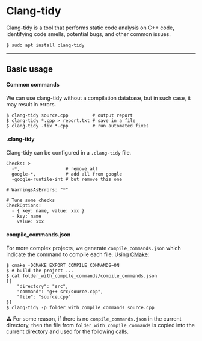 # Clang-tidy

<div class="row row-cols-md-2"><div>

Clang-tidy is a tool that performs static code analysis on C++ code, identifying code smells, potential bugs, and other common issues.

```shell!
$ sudo apt install clang-tidy
```
</div><div>
</div></div>

<hr class="sep-both">

## Basic usage

<div class="row row-cols-md-2"><div>

#### Common commands

We can use clang-tidy without a compilation database, but in such case, it may result in errors.

```shell!
$ clang-tidy source.cpp         # output report
$ clang-tidy *.cpp > report.txt # save in a file
$ clang-tidy -fix *.cpp         # run automated fixes
```

#### .clang-tidy

Clang-tidy can be configured in a `.clang-tidy` file.

```yaml!
Checks: >
  -*,                 # remove all
  google-*,           # add all from google
  -google-runtile-int # but remove this one

# WarningsAsErrors: "*"

# Tune some checks
CheckOptions:
  - { key: name, value: xxx }
  - key: name
    value: xxx
```
</div><div>

#### compile_commands.json

For more complex projects, we generate `compile_commands.json` which indicate the command to compile each file. Using [CMake](/tools-and-frameworks/others/build/cmake/index.md):

```shell!
$ cmake -DCMAKE_EXPORT_COMPILE_COMMANDS=ON
$ # build the project ...
$ cat folder_with_compile_commands/compile_commands.json
[{
    "directory": "src",
    "command": "g++ src/source.cpp",
    "file": "source.cpp"
}]
$ clang-tidy -p folder_with_compile_commands source.cpp
```

⚠️ For some reason, if there is no `compile_commands.json` in the current directory, then the file from `folder_with_compile_commands` is copied into the current directory and used for the following calls.
</div></div>